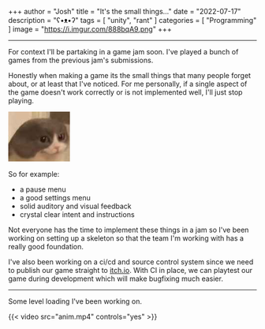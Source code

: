 +++
author = "Josh"
title = "It's the small things..."
date = "2022-07-17"
description = "ʕ•ᴥ•ʔ"
tags = [
    "unity",
    "rant"
]
categories = [
    "Programming"
]
image = "https://i.imgur.com/888bqA9.png"
+++
<!--more-->

***
For context I'll be partaking in a game jam soon. 
I've played a bunch of games from the previous jam's submissions.

Honestly when making a game its the small things that many people forget about, or at least that I've noticed.
For me personally, if a single aspect of the game doesn't work correctly or is not implemented well, I'll just stop playing.

![](smol.jpg)

So for example:
* a pause menu
* a good settings menu
* solid auditory and visual feedback
* crystal clear intent and instructions

Not everyone has the time to implement these things in a jam so I've been working on setting up a skeleton so that the team I'm working with has a really good foundation. 

I've also been working on a ci/cd and source control system since we need to publish our game straight to [itch.io](https://itch.io/). 
With CI in place, we can playtest our game during development which will make bugfixing much easier.

***
Some level loading I've been working on. 


{{< video src="anim.mp4" controls="yes" >}}

